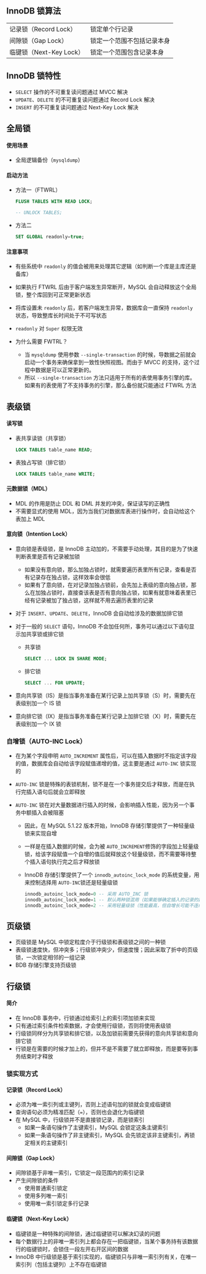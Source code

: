 ## InnoDB 锁算法

|                         |                            |
| ----------------------- | -------------------------- |
| 记录锁（Record Lock）   | 锁定单个行记录             |
| 间隙锁（Gap Lock）      | 锁定一个范围不包括记录本身 |
| 临键锁（Next-Key Lock） | 锁定一个范围包含记录本身   |

## InnoDB 锁特性

-   `SELECT` 操作的不可重复读问题通过 MVCC 解决
-   `UPDATE`、`DELETE` 的不可重复读问题通过 Record Lock 解决
-   `INSERT` 的不可重复读问题通过 Next-Key Lock 解决

## 全局锁

#### 使用场景

-   全局逻辑备份（`mysqldump`）

#### 启动方法

-   方法一（FTWRL）

    ```sql
    FLUSH TABLES WITH READ LOCK;

    -- UNLOCK TABLES;
    ```

-   方法二

    ```sql
    SET GLOBAL readonly=true;
    ```

#### 注意事项

-   有些系统中 `readonly` 的值会被用来处理其它逻辑（如判断一个库是主库还是备库）

-   如果执行 FTWRL 后由于客户端发生异常断开，MySQL 会自动释放这个全局锁，整个库回到可正常更新状态

-   将库设置未 `readonly` 后，若客户端发生异常，数据库会一直保持 `readonly` 状态，导致整库长时间处于不可写状态

-   `readonly` 对 `Super` 权限无效

-   为什么需要 FWTRL？

    -   当 `mysqldump` 使用参数 `--single-transaction` 的时候，导数据之前就会启动一个事务来确保拿到一致性快照视图。而由于 MVCC 的支持，这个过程中数据是可以正常更新的。
    -   所以 `--single-transaction` 方法只适用于所有的表使用事务引擎的库。如果有的表使用了不支持事务的引擎，那么备份就只能通过 FTWRL 方法

## 表级锁

#### 读写锁

-   表共享读锁（共享锁）

    ```sql
    LOCK TABLES table_name READ;
    ```

-   表独占写锁（排它锁）

    ```sql
    LOCK TABLES table_name WRITE;
    ```

#### 元数据锁（MDL）

-   MDL 的作用是防止 DDL 和 DML 并发的冲突，保证读写的正确性
-   不需要显式的使用 MDL，因为当我们对数据库表进行操作时，会自动给这个表加上 MDL

#### 意向锁（Intention Lock）

-   意向锁是表级锁，是 InnoDB 主动加的，不需要手动处理，其目的是为了快速判断表里是否有记录被加锁

    -   如果没有意向锁，那么加独占锁时，就需要遍历表里所有记录，查看是否有记录存在独占锁，这样效率会很低
    -   如果有了意向锁，在对记录加独占锁前，会先加上表级的意向独占锁，那么在加独占锁时，直接查该表是否有意向独占锁，如果有就意味着表里已经有记录被加了独占锁，这样就不用去遍历表里的记录

-   对于 `INSERT`、`UPDATE`、`DELETE`，InnoDB 会自动给涉及的数据加排它锁

-   对于一般的 `SELECT` 语句，InnoDB 不会加任何所，事务可以通过以下语句显示加共享锁或排它锁

    -   共享锁

        ```sql
        SELECT ... LOCK IN SHARE MODE;
        ```

    -   排它锁

        ```sql
        SELECT ... FOR UPDATE;
        ```

-   意向共享锁（IS）是指当事务准备在某行记录上加共享锁（S）时，需要先在表级别加一个 IS 锁
-   意向排它锁（IX）是指当事务准备在某行记录上加排它锁（X）时，需要先在表级别加一个 IX 锁

### 自增锁（AUTO-INC Lock）

-   在为某个字段申明 `AUTO_INCREMENT` 属性后，可以在插入数据时不指定该字段的值，数据库会自动给该字段赋值递增的值，这主要是通过 `AUTO-INC` 锁实现的

-   `AUTO-INC` 锁是特殊的表锁机制，锁不是在一个事务提交后才释放，而是在执行完插入语句后就会立即释放

-   `AUTO-INC` 锁在对大量数据进行插入的时候，会影响插入性能，因为另一个事务中额插入会被阻塞

    -   因此，在 MySQL 5.1.22 版本开始，InnoDB 存储引擎提供了一种轻量级锁来实现自增

    -   一样是在插入数据的时候，会为被 `AUTO_INCREMENT`修饰的字段加上轻量级锁，给该字段赋值一个自增的值后就释放这个轻量级锁，而不需要等待整个插入语句执行完之后才释放锁

    -   InnoDB 存储引擎提供了一个 `innodb_autoinc_lock_mode` 的系统变量，用来控制选择用 `AUTO-INC`锁还是轻量级锁

        ```sql
        innodb_autoinc_lock_mode=0 -- 采用 AUTO_INC 锁
        innodb_autoinc_lock_mode=1 -- 默认两种锁混用（如果能够确定插入的记录的数量就采用轻量级锁；不确定时就采用 AUTO_INC 锁）
        innodb_autoinc_lock_mode=2 -- 采用轻量级锁（性能最高，但自增长可能不连续，在主从复制场景中不安全）
        ```

## 页级锁

-   页级锁是 MySQL 中锁定粒度介于行级锁和表级锁之间的一种锁
-   表级锁速度快，但冲突多；行级锁冲突少，但速度慢；因此采取了折中的页级锁，一次锁定相邻的一组记录
-   BDB 存储引擎支持页级锁

## 行级锁

#### 简介

-   在 InnoDB 事务中，行锁通过给索引上的索引项加锁来实现
-   只有通过索引条件检索数据，才会使用行级锁，否则将使用表级锁
-   行级锁同样分为共享锁和排它锁，以及加锁前需要先获得的意向共享锁和意向排它锁
-   行锁是在需要的时候才加上的，但并不是不需要了就立即释放，而是要等到事务结束时才释放

### 锁实现方式

#### 记录锁（Record Lock）

-   必须为唯一索引列或主键列，否则上述语句加的锁就会变成临键锁
-   查询语句必须为精准匹配（`=`），否则也会退化为临键锁
-   在 MySQL 中，行级锁并不是直接锁记录，而是锁索引
    -   如果一条语句操作了主键索引，MySQL 会锁定这条主键索引
    -   如果一条语句操作了非主键索引，MySQL 会先锁定该非主键索引，再锁定相关的主键索引

#### 间隙锁（Gap Lock）

-   间隙锁基于非唯一索引，它锁定一段范围内的索引记录
-   产生间隙锁的条件
    -   使用普通索引锁定
    -   使用多列唯一索引
    -   使用唯一索引锁定多行记录

#### 临键锁（Next-Key Lock）

-   临键锁是一种特殊的间隙锁，通过临键锁可以解决幻读的问题
-   每个数据行上的非唯一索引列上都会存在一把临键锁，当某个事务持有该数据行的临键锁时，会锁住一段左开右开区间的数据
-   InnoDB 中行级锁是基于索引实现的，临键锁只与非唯一索引列有关，在唯一索引列（包括主键列）上不存在临键锁
